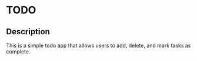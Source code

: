 # TODO

## Description

This is a simple todo app that allows users to add, delete, and mark tasks as complete.
